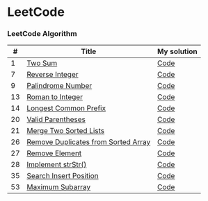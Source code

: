 LeetCode
========

### LeetCode Algorithm

| # | Title | My solution |
|---| ----- | -------- |
|1|[Two Sum](https://leetcode.com/problems/two-sum/)|[Code](https://github.com/l3ouu4n9/ruby_practice/blob/main/Leetcode_algorithms/1.%20Two%20Sum.rb)|
|7|[Reverse Integer](https://leetcode.com/problems/reverse-integer/)|[Code](https://github.com/l3ouu4n9/ruby_practice/blob/main/Leetcode_algorithms/7.%20Reverse%20Integer.rb)|
|9|[Palindrome Number](https://leetcode.com/problems/palindrome-number/)|[Code](https://github.com/l3ouu4n9/ruby_practice/blob/main/Leetcode_algorithms/9.%20Palindrome%20Number.rb)|
|13|[Roman to Integer](https://leetcode.com/problems/roman-to-integer/)|[Code](https://github.com/l3ouu4n9/ruby_practice/blob/main/Leetcode_algorithms/13.%20Roman%20to%20Integer.rb)|
|14|[Longest Common Prefix](https://leetcode.com/problems/longest-common-prefix/)|[Code](https://github.com/l3ouu4n9/ruby_practice/blob/main/Leetcode_algorithms/14.%20Longest%20Common%20Prefix.rb)|
|20|[Valid Parentheses](https://leetcode.com/problems/valid-parentheses/)|[Code](https://github.com/l3ouu4n9/ruby_practice/blob/main/Leetcode_algorithms/20.%20Valid%20Parentheses.rb)|
|21|[Merge Two Sorted Lists](https://leetcode.com/problems/merge-two-sorted-lists/)|[Code](https://github.com/l3ouu4n9/ruby_practice/blob/main/Leetcode_algorithms/21.%20Merge%20Two%20Sorted%20Lists.rb)|
|26|[Remove Duplicates from Sorted Array](https://leetcode.com/problems/remove-duplicates-from-sorted-array/)|[Code](https://github.com/l3ouu4n9/ruby_practice/blob/main/Leetcode_algorithms/26.%20Remove%20Duplicates%20from%20Sorted%20Array.rb)|
|27|[Remove Element](https://leetcode.com/problems/remove-element/)|[Code](https://github.com/l3ouu4n9/ruby_practice/blob/main/Leetcode_algorithms/27.%20Remove%20Element.rb)|
|28|[Implement strStr()](https://leetcode.com/problems/implement-strstr/)|[Code](https://github.com/l3ouu4n9/ruby_practice/blob/main/Leetcode_algorithms/28.%20Implement%20strStr().rb)|
|35|[Search Insert Position](https://leetcode.com/problems/search-insert-position/)|[Code](https://github.com/l3ouu4n9/ruby_practice/blob/main/Leetcode_algorithms/35.%20Search%20Insert%20Position.rb)|
|53|[Maximum Subarray](https://leetcode.com/problems/maximum-subarray/)|[Code](https://github.com/l3ouu4n9/ruby_practice/blob/main/Leetcode_algorithms/53.%20Maximum%20Subarray.rb)|
